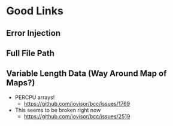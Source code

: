 # Good Links

## Error Injection



## Full File Path


## Variable Length Data (Way Around Map of Maps?)

- PERCPU arrays!
    - https://github.com/iovisor/bcc/issues/1769
-  This seems to be broken right now
    - https://github.com/iovisor/bcc/issues/2519

